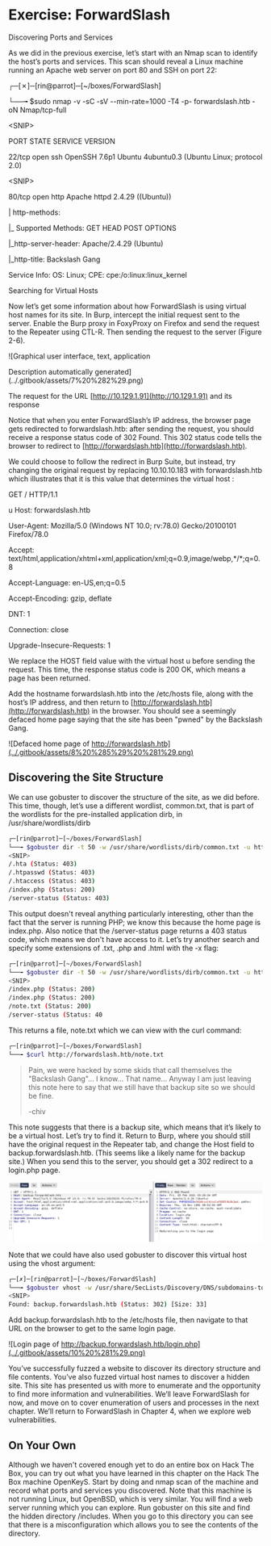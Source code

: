 # Exercise: ForwardSlash

Discovering Ports and Services

As we did in the previous exercise, let’s start with an Nmap scan to identify the host’s ports and services. This scan should reveal a Linux machine running an Apache web server on port 80 and SSH on port 22:

┌─\[✗\]─\[rin@parrot\]─\[~/boxes/ForwardSlash\]

└──╼ $sudo nmap -v -sC -sV --min-rate=1000 -T4 -p- forwardslash.htb -oN Nmap/tcp-full

&lt;SNIP&gt;

PORT STATE SERVICE VERSION

22/tcp open ssh OpenSSH 7.6p1 Ubuntu 4ubuntu0.3 \(Ubuntu Linux; protocol 2.0\)

&lt;SNIP&gt;

80/tcp open http Apache httpd 2.4.29 \(\(Ubuntu\)\)

\| http-methods:

\|\_ Supported Methods: GET HEAD POST OPTIONS

\|\_http-server-header: Apache/2.4.29 \(Ubuntu\)

\|\_http-title: Backslash Gang

Service Info: OS: Linux; CPE: cpe:/o:linux:linux\_kernel

Searching for Virtual Hosts

Now let’s get some information about how ForwardSlash is using virtual host names for its site. In Burp, intercept the initial request sent to the server. Enable the Burp proxy in FoxyProxy on Firefox and send the request to the Repeater using CTL-R. Then sending the request to the server \(Figure 2-6\).

!\[Graphical user interface, text, application

Description automatically generated\]\(../.gitbook/assets/7%20%282%29.png\)

The request for the URL [http://10.129.1.91](http://10.129.1.91) and its response

Notice that when you enter ForwardSlash’s IP address, the browser page gets redirected to forwardslash.htb: after sending the request, you should receive a response status code of 302 Found. This 302 status code tells the browser to redirect to [http://forwardslash.htb](http://forwardslash.htb).

We could choose to follow the redirect in Burp Suite, but instead, try changing the original request by replacing 10.10.10.183 with forwardslash.htb which illustrates that it is this value that determines the virtual host :

GET / HTTP/1.1

u Host: forwardslash.htb

User-Agent: Mozilla/5.0 \(Windows NT 10.0; rv:78.0\) Gecko/20100101 Firefox/78.0

Accept: text/html,application/xhtml+xml,application/xml;q=0.9,image/webp,\*/\*;q=0.8

Accept-Language: en-US,en;q=0.5

Accept-Encoding: gzip, deflate

DNT: 1

Connection: close

Upgrade-Insecure-Requests: 1

We replace the HOST field value with the virtual host u before sending the request. This time, the response status code is 200 OK, which means a page has been returned.

Add the hostname forwardslash.htb into the /etc/hosts file, along with the host’s IP address, and then return to [http://forwardslash.htb](http://forwardslash.htb) in the browser. You should see a seemingly defaced home page saying that the site has been "pwned" by the Backslash Gang.

![Defaced home page of http://forwardslash.htb](../.gitbook/assets/8%20%285%29%20%281%29.png)

## Discovering the Site Structure

We can use gobuster to discover the structure of the site, as we did before. This time, though, let’s use a different wordlist, common.txt, that is part of the wordlists for the pre-installed application dirb, in /usr/share/wordlists/dirb

```bash
┌─[rin@parrot]─[~/boxes/ForwardSlash]
└──╼ $gobuster dir -t 50 -w /usr/share/wordlists/dirb/common.txt -u http://forwardslash.htb
<SNIP>
/.hta (Status: 403)
/.htpasswd (Status: 403)
/.htaccess (Status: 403)
/index.php (Status: 200)
/server-status (Status: 403)
```

This output doesn't reveal anything particularly interesting, other than the fact that the server is running PHP; we know this because the home page is index.php. Also notice that the /server-status page returns a 403 status code, which means we don't have access to it. Let’s try another search and specify some extensions of .txt, .php and .html with the -x flag:

```bash
┌─[rin@parrot]─[~/boxes/ForwardSlash]
└──╼ $gobuster dir -t 50 -w /usr/share/wordlists/dirb/common.txt -u http://forwardslash.htb -x php,txt,html
<SNIP>
/index.php (Status: 200)
/index.php (Status: 200)
/note.txt (Status: 200)
/server-status (Status: 40
```

This returns a file, note.txt which we can view with the curl command:

```bash
┌─[rin@parrot]─[~/boxes/ForwardSlash]
└──╼ $curl http://forwardslash.htb/note.txt
```

> Pain, we were hacked by some skids that call themselves the "Backslash Gang"... I know... That name... Anyway I am just leaving this note here to say that we still have that backup site so we should be fine.
>
> -chiv

This note suggests that there is a backup site, which means that it’s likely to be a virtual host. Let’s try to find it. Return to Burp, where you should still have the original request in the Repeater tab, and change the Host field to backup.forwardslash.htb. \(This seems like a likely name for the backup site.\) When you send this to the server, you should get a 302 redirect to a login.php page.

![Request with changed Host: field to backup.forwardslash.htb](../.gitbook/assets/9.png)

Note that we could have also used gobuster to discover this virtual host using the vhost argument:

```bash
┌─[✗]─[rin@parrot]─[~/boxes/ForwardSlash]
└──╼ $gobuster vhost -w /usr/share/SecLists/Discovery/DNS/subdomains-top1million-20000.txt -u http://forwardslash.htb
<SNIP>
Found: backup.forwardslash.htb (Status: 302) [Size: 33]
```

Add backup.forwardslash.htb to the /etc/hosts file, then navigate to that URL on the browser to get to the same login page.

![Login page of http://backup.forwardslash.htb/login.php](../.gitbook/assets/10%20%281%29.png)

You’ve successfully fuzzed a website to discover its directory structure and file contents. You’ve also fuzzed virtual host names to discover a hidden site. This site has presented us with more to enumerate and the opportunity to find more information and vulnerabilities. We’ll leave ForwardSlash for now, and move on to cover enumeration of users and processes in the next chapter. We’ll return to ForwardSlash in Chapter 4, when we explore web vulnerabilities.

## On Your Own

Although we haven't covered enough yet to do an entire box on Hack The Box, you can try out what you have learned in this chapter on the Hack The Box machine OpenKeyS. Start by doing and nmap scan of the machine and record what ports and services you discovered. Note that this machine is not running Linux, but OpenBSD, which is very similar. You will find a web server running which you can explore. Run gobuster on this site and find the hidden directory /includes. When you go to this directory you can see that there is a misconfiguration which allows you to see the contents of the directory.

